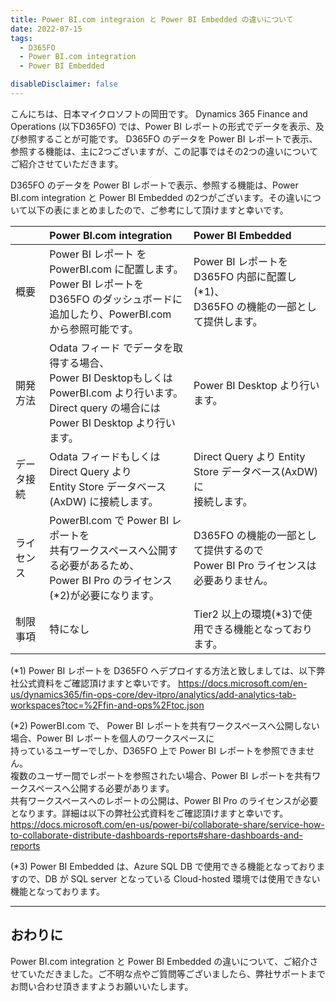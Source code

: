```yaml
---
title: Power BI.com integraion と Power BI Embedded の違いについて
date: 2022-07-15
tags:
  - D365FO
  - Power BI.com integration
  - Power BI Embedded

disableDisclaimer: false
---
```


こんにちは、日本マイクロソフトの岡田です。
Dynamics 365 Finance and Operations (以下D365FO) では、Power BI レポートの形式でデータを表示、及び参照することが可能です。
D365FO のデータを Power BI レポートで表示、参照する機能は、主に2つございますが、この記事ではその2つの違いについてご紹介させていただきます。

<!-- more -->

D365FO のデータを Power BI レポートで表示、参照する機能は、Power BI.com integration と Power BI Embedded の2つがございます。その違いについて以下の表にまとめましたので、ご参考にして頂けますと幸いです。

||Power BI.com integration|Power BI Embedded   |
|:---|:---|:---|
| 概要 | Power BI レポート を PowerBI.com に配置します。<br>Power BI レポートをD365FO のダッシュボードに<br>追加したり、PowerBI.com から参照可能です。| Power BI レポートを D365FO 内部に配置し(*1)、<br>D365FO の機能の一部として提供します。  |
| 開発方法 | Odata フィード でデータを取得する場合、<br>Power BI Desktopもしくは PowerBI.com より行います。<br>Direct query の場合には Power BI Desktop より行います。| Power BI Desktop より行います。  |
| データ接続 | Odata フィードもしくは Direct Query より<br> Entity Store データベース(AxDW) に接続します。| Direct Query より Entity Store データベース(AxDW) に<br>接続します。  |
| ライセンス | PowerBI.com で Power BI レポートを<br>共有ワークスペースへ公開する必要があるため、<br>Power BI Pro のライセンス(*2)が必要になります。| D365FO の機能の一部として提供するので<br> Power BI Pro ライセンスは必要ありません。  |
| 制限事項 | 特になし| Tier2 以上の環境(*3)で使用できる機能となっております。  |

(*1) Power BI レポートを D365FO へデプロイする方法と致しましては、以下弊社公式資料をご確認頂けますと幸いです。
https://docs.microsoft.com/en-us/dynamics365/fin-ops-core/dev-itpro/analytics/add-analytics-tab-workspaces?toc=%2Ffin-and-ops%2Ftoc.json

(*2) PowerBI.com で、 Power BI レポートを共有ワークスペースへ公開しない場合、Power BI レポートを個人のワークスペースに<br>持っているユーザーでしか、D365FO 上で Power BI レポートを参照できません。<br>複数のユーザー間でレポートを参照されたい場合、Power BI レポートを共有ワークスペースへ公開する必要があります。<br>共有ワークスペースへのレポートの公開は、Power BI Pro のライセンスが必要となります。詳細は以下の弊社公式資料をご確認頂けますと幸いです。
https://docs.microsoft.com/en-us/power-bi/collaborate-share/service-how-to-collaborate-distribute-dashboards-reports#share-dashboards-and-reports

(*3) Power BI Embedded は、Azure SQL DB で使用できる機能となっておりますので、DB が SQL server となっている Cloud-hosted 環境では使用できない機能となっております。

---
## おわりに  

Power BI.com integration と Power BI Embedded の違いについて、ご紹介させていただきました。ご不明な点やご質問等ございましたら、弊社サポートまでお問い合わせ頂きますようお願いいたします。
